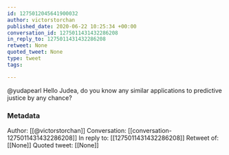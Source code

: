 ```yaml
---
id: 1275012045641900032
author: victorstorchan
published_date: 2020-06-22 10:25:34 +00:00
conversation_id: 1275011431432286208
in_reply_to: 1275011431432286208
retweet: None
quoted_tweet: None
type: tweet
tags:

---
```


@yudapearl Hello Judea, do you know any similar applications to predictive justice by any chance?

### Metadata

Author: [[@victorstorchan]]
Conversation: [[conversation-1275011431432286208]]
In reply to: [[1275011431432286208]]
Retweet of: [[None]]
Quoted tweet: [[None]]
